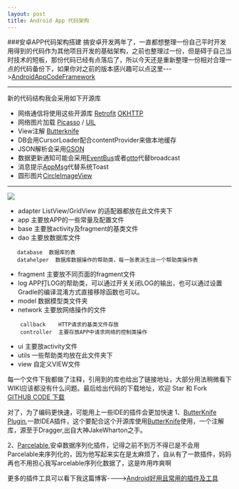 ```yaml
---
layout: post
title: Android App 代码架构
---
```


###安卓APP代码架构搭建
搞安卓开发两年了，一直都想整理一份自己平时开发用得到的代码作为其他项目开发的基础架构，之前也整理过一份，但是碍于自己当时技术的短板，那份代码已经有点落后了，所以今天还是重新整理一份相对合理一点的代码备份下，如果你对之前的版本感兴趣可以点这里--->[AndroidAppCodeFramework](https://github.com/Frank-Zhu/AndroidAppCodeFramework)
* * *
新的代码结构我会采用如下开源库

*   网络通信将使用这些开源库 [Retrofit](https://github.com/square/retrofit)  [OKHTTP](https://github.com/square/okhttp)
*   网络图片加载 [Picasso](https://github.com/square/picasso) / [UIL](https://github.com/nostra13/Android-Universal-Image-Loader)
*   View注解 [Butterknife](https://github.com/JakeWharton/butterknife)
*   DB会用CursorLoader配合contentProvider来做本地缓存
*   JSON解析会采用[GSON](https://code.google.com/p/google-gson/)
*   数据更新通知可能会采用[EventBus](https://github.com/greenrobot/EventBus)或者[otto](https://github.com/square/otto)代替broadcast
*   消息提示[AppMsg](https://github.com/johnkil/Android-AppMsg)代替系统Toast
*   圆形图片[CircleImageView](https://github.com/hdodenhof/CircleImageView)
* * *
![](https://raw.githubusercontent.com/Frank-Zhu/AppCodeArchitecture/master/art/art.jpg)


*  adapter  ListView/GridView 的适配器都放在此文件夹下
*  app  主要放APP的一些常量及配置文件
*  base 主要放activity及fragment的基类文件
*  dao  主要放数据库文件
```
   database  数据库的表
   datahelper  数据库数据操作的帮助类，每一张表派生出一个帮助类操作表
```
*  fragment 主要放不同页面的fragment文件
*  log    APP打LOG的帮助类，可以通过开关关闭LOG的输出，也可以通过设置Gradle的编译混淆方式直接移除函数也可以。
*  model  数据模型类文件夹
*  network  主要放网络操作的文件
```
    callback    HTTP请求的基类文件存放
    controller  主要存放APP中请求网络的控制类操作
```
*  ui    主要放activity文件
*  utils  一些帮助类均放在此文件夹下
*  view  自定义VIEW文件

每一个文件下我都做了注释，引用到的库也给出了链接地址，大部分用法稍微看下WIKI应该都没有什么问题。最后给出代码的下载地址，欢迎 Star 和 Fork [GITHUB CODE 下载](https://github.com/Frank-Zhu/AppCodeArchitecture)

对了，为了编码更快速，可能用上一些IDE的插件会更加快速
1、[ButterKnife Plugin](https://github.com/inmite/android-butterknife-zelezny),一款IDEA插件，这个要配合这个开源库使用[ButterKnife](https://github.com/JakeWharton/butterknife)使用，一个注解库，源至于Dragger,出自大神JakeWharton之手。

2、[Parcelable](https://github.com/mcharmas/android-parcelable-intellij-plugin),安卓数据序列化插件，记得之前不到万不得已是不会用
Parcelable来序列化的，因为他写起来实在是太麻烦了，自从有了一款插件，妈妈再也不用担心我写arcelable序列化数据了，这是咋用咋爽啊

更多的插件工具可以看下我这篇博客---->[Android好用且常用的插件及工具](http://frank-zhu.github.io/2014-08-23-android-tools-and-plugin.html)